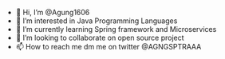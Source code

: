 - 👋 Hi, I’m @Agung1606
- 👀 I’m interested in Java Programming Languages
- 🌱 I’m currently learning Spring framework and Microservices
- 💞️ I’m looking to collaborate on open source project
- 📫 How to reach me dm me on twitter @AGNGSPTRAAA

<!---
Agung1606/Agung1606 is a ✨ special ✨ repository because its `README.md` (this file) appears on your GitHub profile.
You can click the Preview link to take a look at your changes.
--->
